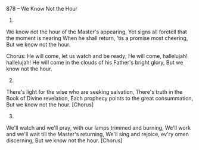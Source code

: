 878 – We Know Not the Hour


1.
We know not the hour of the Master's appearing,
Yet signs all foretell that the moment is nearing
When he shall return, 'tis a promise most cheering,
But we know not the hour.

Chorus:
He will come, let us watch and be ready;
He will come, hallelujah!  hallelujah!
He will come in the clouds of his Father's bright glory,
But we know not the hour.

2.
There's light for the wise who are seeking salvation,
There's truth in the Book of Divine revelation,
Each prophecy points to the great consummation,
But we know not the hour.  [Chorus]

3.
We'll watch and we'll pray, with our lamps trimmed and burning,
We'll work and we'll wait till the Master's returning,
We'll sing and rejoice, ev'ry omen discerning, 
But we know not the hour.  [Chorus]
